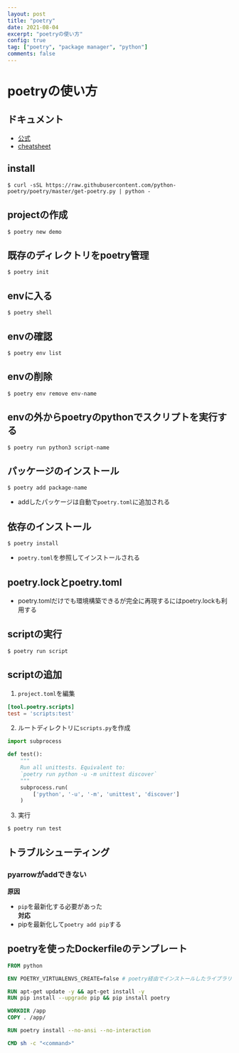 ```yaml
---
layout: post
title: "poetry"
date: 2021-08-04
excerpt: "poetryの使い方"
config: true
tag: ["poetry", "package manager", "python"]
comments: false
---
```


# poetryの使い方

## ドキュメント
 - [公式](https://python-poetry.org/docs/)
 - [cheatsheet](https://gist.github.com/CarlosDomingues/b88df15749af23a463148bd2c2b9b3fb)


## install

```console
$ curl -sSL https://raw.githubusercontent.com/python-poetry/poetry/master/get-poetry.py | python -
```

## projectの作成

```console
$ poetry new demo
```

## 既存のディレクトリをpoetry管理

```console
$ poetry init
```

## envに入る

```console
$ poetry shell
```

## envの確認

```console
$ poetry env list
```

## envの削除

```console
$ poetry env remove env-name
```

## envの外からpoetryのpythonでスクリプトを実行する

```console
$ poetry run python3 script-name
```

## パッケージのインストール

```console
$ poetry add package-name
```
 - addしたパッケージは自動で`poetry.toml`に追加される

## 依存のインストール

```console
$ poetry install
```
 - `poetry.toml`を参照してインストールされる

## poetry.lockとpoetry.toml
 - poetry.tomlだけでも環境構築できるが完全に再現するにはpoetry.lockも利用する


## scriptの実行

```console
$ poetry run script
```

## scriptの追加

 1. `project.toml`を編集

```toml
[tool.poetry.scripts]
test = 'scripts:test'
```

 2. ルートディレクトリに`scripts.py`を作成

```python
import subprocess

def test():
    """
    Run all unittests. Equivalent to:
    `poetry run python -u -m unittest discover`
    """
    subprocess.run(
        ['python', '-u', '-m', 'unittest', 'discover']
    )
```

 3. 実行

```console
$ poetry run test
```

## トラブルシューティング

### pyarrowがaddできない

**原因**  
 - `pip`を最新化する必要があった  
**対応**  
 - pipを最新化して`poetry add pip`する


## poetryを使ったDockerfileのテンプレート

```dockerfile
FROM python

ENV POETRY_VIRTUALENVS_CREATE=false # poetry経由でインストールしたライブラリを参照可能にするのに必要

RUN apt-get update -y && apt-get install -y
RUN pip install --upgrade pip && pip install poetry

WORKDIR /app
COPY . /app/

RUN poetry install --no-ansi --no-interaction

CMD sh -c "<command>"
```
